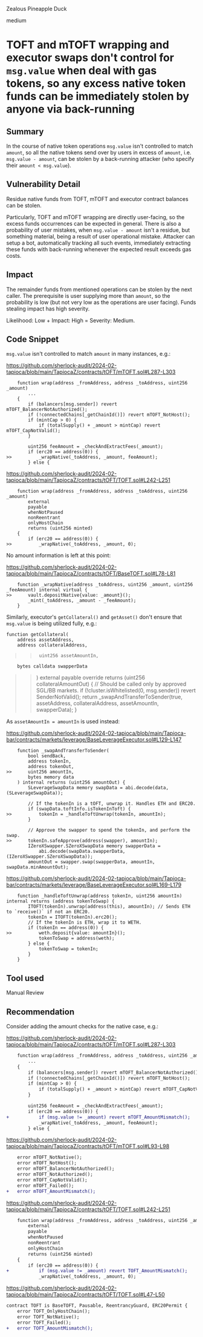 Zealous Pineapple Duck

medium

# TOFT and mTOFT wrapping and executor swaps don't control for `msg.value` when deal with gas tokens, so any excess native token funds can be immediately stolen by anyone via back-running

## Summary

In the course of native token operations `msg.value` isn't controlled to match `amount`, so all the native tokens send over by users in excess of `amount`, i.e. `msg.value - amount`, can be stolen by a back-running attacker (who specify their `amount < msg.value`).

## Vulnerability Detail

Residue native funds from TOFT, mTOFT and executor contract balances can be stolen.

Particularly, TOFT and mTOFT wrapping are directly user-facing, so the excess funds occurrences can be expected in general. There is also a probability of user mistakes, when `msg.value - amount` isn't a residue, but something material, being a result of user operational mistake. Attacker can setup a bot, automatically tracking all such events, immediately extracting these funds with back-running whenever the expected result exceeds gas costs.

## Impact

The remainder funds from mentioned operations can be stolen by the next caller. The prerequisite is user supplying more than `amount`, so the probability is low (but not very low as the operations are user facing). Funds stealing impact has high severity.

Likelihood: Low + Impact: High = Severity: Medium.

## Code Snippet

`msg.value` isn't controlled to match `amount` in many instances, e.g.:

https://github.com/sherlock-audit/2024-02-tapioca/blob/main/TapiocaZ/contracts/tOFT/mTOFT.sol#L287-L303

```solidity
    function wrap(address _fromAddress, address _toAddress, uint256 _amount)
        ...
    {
        if (balancers[msg.sender]) revert mTOFT_BalancerNotAuthorized();
        if (!connectedChains[_getChainId()]) revert mTOFT_NotHost();
        if (mintCap > 0) {
            if (totalSupply() + _amount > mintCap) revert mTOFT_CapNotValid();
        }

        uint256 feeAmount = _checkAndExtractFees(_amount);
        if (erc20 == address(0)) {
>>          _wrapNative(_toAddress, _amount, feeAmount);
        } else {
```

https://github.com/sherlock-audit/2024-02-tapioca/blob/main/TapiocaZ/contracts/tOFT/TOFT.sol#L242-L251

```solidity
    function wrap(address _fromAddress, address _toAddress, uint256 _amount)
        external
        payable
        whenNotPaused
        nonReentrant
        onlyHostChain
        returns (uint256 minted)
    {
        if (erc20 == address(0)) {
>>          _wrapNative(_toAddress, _amount, 0);
```

No amount information is left at this point:

https://github.com/sherlock-audit/2024-02-tapioca/blob/main/TapiocaZ/contracts/tOFT/BaseTOFT.sol#L78-L81

```solidity
    function _wrapNative(address _toAddress, uint256 _amount, uint256 _feeAmount) internal virtual {
>>      vault.depositNative{value: _amount}();
        _mint(_toAddress, _amount - _feeAmount);
    }
```

Similarly, executor's `getCollateral()` and `getAsset()` don't ensure that `msg.value` is being utilized fully, e.g.:

    function getCollateral(
        address assetAddress,
        address collateralAddress,
>>      uint256 assetAmountIn,
        bytes calldata swapperData
>>  ) external payable override returns (uint256 collateralAmountOut) {
        // Should be called only by approved SGL/BB markets.
        if (!cluster.isWhitelisted(0, msg.sender)) revert SenderNotValid();
>>      return _swapAndTransferToSender(true, assetAddress, collateralAddress, assetAmountIn, swapperData);
    }

As `assetAmountIn = amountIn` is used instead:

https://github.com/sherlock-audit/2024-02-tapioca/blob/main/Tapioca-bar/contracts/markets/leverage/BaseLeverageExecutor.sol#L129-L147

```solidity
    function _swapAndTransferToSender(
        bool sendBack,
        address tokenIn,
        address tokenOut,
>>      uint256 amountIn,
        bytes memory data
    ) internal returns (uint256 amountOut) {
        SLeverageSwapData memory swapData = abi.decode(data, (SLeverageSwapData));

        // If the tokenIn is a tOFT, unwrap it. Handles ETH and ERC20.
        if (swapData.toftInfo.isTokenInToft) {
>>          tokenIn = _handleToftUnwrap(tokenIn, amountIn);
        }

        // Approve the swapper to spend the tokenIn, and perform the swap.
>>      tokenIn.safeApprove(address(swapper), amountIn);
        IZeroXSwapper.SZeroXSwapData memory swapperData =
            abi.decode(swapData.swapperData, (IZeroXSwapper.SZeroXSwapData));
        amountOut = swapper.swap(swapperData, amountIn, swapData.minAmountOut);
```

https://github.com/sherlock-audit/2024-02-tapioca/blob/main/Tapioca-bar/contracts/markets/leverage/BaseLeverageExecutor.sol#L169-L179

```solidity
    function _handleToftUnwrap(address tokenIn, uint256 amountIn) internal returns (address tokenToSwap) {
        ITOFT(tokenIn).unwrap(address(this), amountIn); // Sends ETH to `receive()` if not an ERC20.
        tokenIn = ITOFT(tokenIn).erc20();
        // If the tokenIn is ETH, wrap it to WETH.
        if (tokenIn == address(0)) {
>>          weth.deposit{value: amountIn}();
            tokenToSwap = address(weth);
        } else {
            tokenToSwap = tokenIn;
        }
    }
```

## Tool used

Manual Review

## Recommendation

Consider adding the amount checks for the native case, e.g.:

https://github.com/sherlock-audit/2024-02-tapioca/blob/main/TapiocaZ/contracts/tOFT/mTOFT.sol#L287-L303

```diff
    function wrap(address _fromAddress, address _toAddress, uint256 _amount)
        ...
    {
        if (balancers[msg.sender]) revert mTOFT_BalancerNotAuthorized();
        if (!connectedChains[_getChainId()]) revert mTOFT_NotHost();
        if (mintCap > 0) {
            if (totalSupply() + _amount > mintCap) revert mTOFT_CapNotValid();
        }

        uint256 feeAmount = _checkAndExtractFees(_amount);
        if (erc20 == address(0)) {
+           if (msg.value != _amount) revert mTOFT_AmountMismatch();
            _wrapNative(_toAddress, _amount, feeAmount);
        } else {
```

https://github.com/sherlock-audit/2024-02-tapioca/blob/main/TapiocaZ/contracts/tOFT/mTOFT.sol#L93-L98

```diff
    error mTOFT_NotNative();
    error mTOFT_NotHost();
    error mTOFT_BalancerNotAuthorized();
    error mTOFT_NotAuthorized();
    error mTOFT_CapNotValid();
    error mTOFT_Failed();
+   error mTOFT_AmountMismatch();
```

https://github.com/sherlock-audit/2024-02-tapioca/blob/main/TapiocaZ/contracts/tOFT/TOFT.sol#L242-L251

```diff
    function wrap(address _fromAddress, address _toAddress, uint256 _amount)
        external
        payable
        whenNotPaused
        nonReentrant
        onlyHostChain
        returns (uint256 minted)
    {
        if (erc20 == address(0)) {
+           if (msg.value != _amount) revert TOFT_AmountMismatch();
            _wrapNative(_toAddress, _amount, 0);
```

https://github.com/sherlock-audit/2024-02-tapioca/blob/main/TapiocaZ/contracts/tOFT/TOFT.sol#L47-L50

```diff
contract TOFT is BaseTOFT, Pausable, ReentrancyGuard, ERC20Permit {
    error TOFT_OnlyHostChain();
    error TOFT_NotNative();
    error TOFT_Failed();
+   error TOFT_AmountMismatch();
```